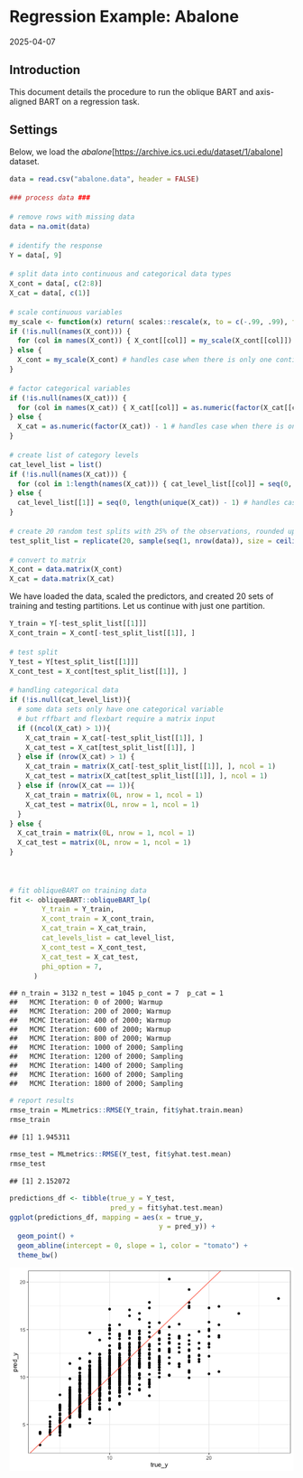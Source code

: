 Regression Example: Abalone
================
2025-04-07

## Introduction

This document details the procedure to run the oblique BART and
axis-aligned BART on a regression task.

## Settings

Below, we load the
*abalone*\[<https://archive.ics.uci.edu/dataset/1/abalone>\] dataset.

``` r
data = read.csv("abalone.data", header = FALSE)

### process data ###

# remove rows with missing data
data = na.omit(data)

# identify the response
Y = data[, 9]

# split data into continuous and categorical data types
X_cont = data[, c(2:8)]
X_cat = data[, c(1)]

# scale continuous variables
my_scale <- function(x) return( scales::rescale(x, to = c(-.99, .99), from = range(x)) )
if (!is.null(names(X_cont))) {
  for (col in names(X_cont)) { X_cont[[col]] = my_scale(X_cont[[col]]) }
} else {
  X_cont = my_scale(X_cont) # handles case when there is only one continuous variable
}

# factor categorical variables
if (!is.null(names(X_cat))) {
  for (col in names(X_cat)) { X_cat[[col]] = as.numeric(factor(X_cat[[col]])) - 1 }
} else {
  X_cat = as.numeric(factor(X_cat)) - 1 # handles case when there is only one categorical variable
}

# create list of category levels
cat_level_list = list()
if (!is.null(names(X_cat))) {
  for (col in 1:length(names(X_cat))) { cat_level_list[[col]] = seq(0, length(unique(X_cat[, col])) - 1) }
} else {
  cat_level_list[[1]] = seq(0, length(unique(X_cat)) - 1) # handles case when there is only one categorical variable
}

# create 20 random test splits with 25% of the observations, rounded up
test_split_list = replicate(20, sample(seq(1, nrow(data)), size = ceiling(nrow(data) / 4), replace = FALSE), simplify = FALSE)

# convert to matrix
X_cont = data.matrix(X_cont)
X_cat = data.matrix(X_cat)
```

We have loaded the data, scaled the predictors, and created 20 sets of
training and testing partitions. Let us continue with just one
partition.

``` r
Y_train = Y[-test_split_list[[1]]]
X_cont_train = X_cont[-test_split_list[[1]], ]

# test split
Y_test = Y[test_split_list[[1]]]
X_cont_test = X_cont[test_split_list[[1]], ]

# handling categorical data
if (!is.null(cat_level_list)){
  # some data sets only have one categorical variable
  # but rffbart and flexbart require a matrix input
  if ((ncol(X_cat) > 1)){
    X_cat_train = X_cat[-test_split_list[[1]], ]
    X_cat_test = X_cat[test_split_list[[1]], ]
  } else if (nrow(X_cat) > 1) {
    X_cat_train = matrix(X_cat[-test_split_list[[1]], ], ncol = 1)
    X_cat_test = matrix(X_cat[test_split_list[[1]], ], ncol = 1)
  } else if (nrow(X_cat == 1)){
    X_cat_train = matrix(0L, nrow = 1, ncol = 1)
    X_cat_test = matrix(0L, nrow = 1, ncol = 1)
  }
} else {
  X_cat_train = matrix(0L, nrow = 1, ncol = 1)
  X_cat_test = matrix(0L, nrow = 1, ncol = 1)
}



# fit obliqueBART on training data
fit <- obliqueBART::obliqueBART_lp(
        Y_train = Y_train,
        X_cont_train = X_cont_train,
        X_cat_train = X_cat_train,
        cat_levels_list = cat_level_list,
        X_cont_test = X_cont_test,
        X_cat_test = X_cat_test,
        phi_option = 7,
      )
```

    ## n_train = 3132 n_test = 1045 p_cont = 7  p_cat = 1
    ##   MCMC Iteration: 0 of 2000; Warmup
    ##   MCMC Iteration: 200 of 2000; Warmup
    ##   MCMC Iteration: 400 of 2000; Warmup
    ##   MCMC Iteration: 600 of 2000; Warmup
    ##   MCMC Iteration: 800 of 2000; Warmup
    ##   MCMC Iteration: 1000 of 2000; Sampling
    ##   MCMC Iteration: 1200 of 2000; Sampling
    ##   MCMC Iteration: 1400 of 2000; Sampling
    ##   MCMC Iteration: 1600 of 2000; Sampling
    ##   MCMC Iteration: 1800 of 2000; Sampling

``` r
# report results
rmse_train = MLmetrics::RMSE(Y_train, fit$yhat.train.mean)
rmse_train
```

    ## [1] 1.945311

``` r
rmse_test = MLmetrics::RMSE(Y_test, fit$yhat.test.mean)
rmse_test
```

    ## [1] 2.152072

``` r
predictions_df <- tibble(true_y = Y_test,
                         pred_y = fit$yhat.test.mean)
ggplot(predictions_df, mapping = aes(x = true_y,
                                     y = pred_y)) +
  geom_point() + 
  geom_abline(intercept = 0, slope = 1, color = "tomato") +
  theme_bw()
```

![](abolone_example_files/figure-gfm/unnamed-chunk-3-1.png)<!-- -->
